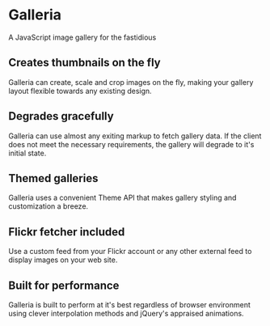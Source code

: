 # Galleria
A JavaScript image gallery for the fastidious 

## Creates thumbnails on the fly
Galleria can create, scale and crop images on the fly, making your gallery layout flexible towards any existing design.

## Degrades gracefully
Galleria can use almost any exiting markup to fetch gallery data. If the client does not meet the necessary requirements, the gallery will degrade to it's initial state.

## Themed galleries
Galleria uses a convenient Theme API that makes gallery styling and customization a breeze.

## Flickr fetcher included 
Use a custom feed from your Flickr account or any other external feed to display images on your web site.</p>

## Built for performance
Galleria is built to perform at it's best regardless of browser environment using clever interpolation methods and jQuery's appraised animations.</p>